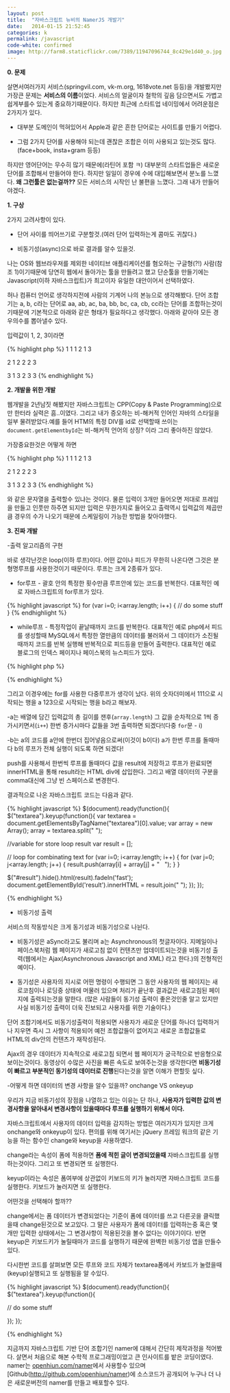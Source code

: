 ```yaml
---
layout: post
title:  "자바스크립트 뉴비의 NamerJS 개발기"
date:   2014-01-15 21:52:45
categories: k
permalink: /javascript
code-white: confirmed
image: http://farm8.staticflickr.com/7389/11947096744_8c429e1d40_o.jpg
---
```


**0. 문제**

살면서여러가지 서비스(springvil.com, vk-m.org, 1618vote.net 등등)을 개발봤지만 가장큰 문제는 **서비스의 이름**이었다. 서비스의 얼굴이자 철학의 깊음 담으면서도 가볍고 쉽게부를수 있는게 중요하기때문이다. 하지만 최근에 스타트업 네이밍에서 어려운점은 2가지가 있다.

- 대부분 도메인이 먹혀있어서 Apple과 같은 흔한 단어로는 사이트를 만들기 어렵다.

- 그럼 2가지 단어를 사용해야 되는데 괜찮은 조합은 이미 사용되고 있는것도 많다. (face+book, insta+gram 등등)

하지만 영어단어는 무수히 많기 때문에(라틴어 포함 ㅋ) 대부분의 스타트업들은 새로운 단어를 조합해서 만들어야 한다. 하지만 일일이 경우에 수에 대입해보면서 분노를 느꼈다. **왜 그런툴은 없는걸까??** 모든 서비스의 시작인 난 불편을 느꼈다. 그래 내가 만들어야겠다.

**1. 구상**

2가지 고려사항이 있다.

- 단어 사이를 띄어쓰기로 구분할것.(여러 단어 입력하는게 콤마도 귀찮다.)

- 비동기성(async)으로 바로 결과를 알수 있을것.

나는 OS와 웹브라우져를 제외한 네이티브 애플리케이션를 혐오하는 구글형(?!) 사람(참조 1)이기때문에 당연히 웹에서 돌아가는 툴을 만들려고 했고 단순툴을 만들기에는 Javascript(이하 자바스크립트)가 최고이자 유일한 대안이어서 선택하였다.

허나 컴퓨터 언어로 생각하지전에 사람의 기계어 나의 본능으로 생각해봤다. 단어 조합기는 a, b, c라는 단어로 aa, ab, ac, ba, bb, bc, ca, cb, cc라는 단어를 조합하는것이기때문에 기본적으로 아래와 같은 형태가 필요하다고 생각했다. 아래와 같아야 모든 경우의수를 뽑아낼수 있다. 

입력값이 1, 2, 3이라면

{% highlight php %}
1     1
1     2
1     3

2     1
2     2
2     3

3     1
3     2
3     3
{% endhighlight %}

**2. 개발을 위한 개발**

웹개발을 2년남짓 해봤지만 자바스크립트는 CPP(Copy & Paste Programming)으로만 한터라 실력은 흠..이였다. 
그리고 내가 증오하는 비-해커적 인어인 자바의 스타일을 일부 물려받았다.예를 들어 HTM의 특정 DIV를 id로 선택할때 쓰이는 ``document.getElementbyId``는 비-해커적 언어의 상징? 이라 그리 좋아하진 않았다.

가장중요한것은 어떻게 하면 

{% highlight php %}
1     1
1     2
1     3

2     1
2     2
2     3

3     1
3     2
3     3
{% endhighlight %}

와 같은 문자열을 출력할수 있냐는 것이다. 물론 입력이 3개만 들어오면 저대로 프레임을 만들고 인풋만 하주면 되지만 입력은 무한가지로 들어오고 출력역시 입력값의 제곱만큼 경우의 수가 나오기 때문에 스케일링이 가능한 방법을 찾아야했다.

**3. 진짜 개발**

-출력 알고리즘의 구현

바로 생각난것은 loop(이하 루프)이다. 어떤 값이나 피드가 무한히 나온다면 그것은 분형명루프를 사용한것이기 때문이다. 루프는 크게 2종류가 있다.

- for루프 - 괄호 안의 특정한 횟수만큼 루프안에 있는 코드를 반복한다. 대표적인 예로 자바스크립트의 for루프가 있다.

{% highlight javascript %}
for (var i=0; i<array.length; i++) {
// do some stuff
}
{% endhighlight %}

- while루프 - 특정작업이 끝날때까지 코드를 반복한다. 대표적인 예로 php에서 피드를 생성할때 MySQL에서 특정한 열만큼의 데이터를 불러와서 그 데이터가 소진될때까지 코드를 반복 실행해 반복적으로 피드등을 만들어 출력한다. 대표적인 예로 블로그의 인덱스 페이지나 페이스북의 뉴스피드가 있다.

{% highlight php %}
<?php
while ($feed_query_array = mysqli_fetch_array($feed_query_result)) {

// do some stuff

?>
{% endhighlight %}

그리고 이경우에는 for를 사용한 다중루프가 생각이 났다. 위의 숫자더미에서 111으로 시작되는 행을 a 123으로 시작되는 행을 b라고 해보자.

-a는 배열에 담긴 입력값의 총 길이를 잰후(`array.length`) 그 값을 순차적으로 1씩 증가시키면서(`i++`) 한번 증가시마다 값들을 3번 출력하면 되겠다!(다중 `for`문 - i)

-b는 a의 코드를 a안에 한번더 집어넣음으로써(이것이 b이다) a가 한번 루프를 돌때마다 b의 루프가 전체 실행이 되도록 하면 되겠다!

push를 사용해서 한번씩 루프를 돌때마다 값을 result에 저장하고 루프가 완료되면 innerHTML을 통해 result라는 HTML div에 삽입한다. 그리고 배열 데이터의 구분을 comma대신에 그냥 빈 스페이스로 변경한다.

결과적으로 나온 자바스크립트 코드는 다음과 같다.

{% highlight javascript %}
$(document).ready(function(){
$("textarea").keyup(function(){
var textarea = document.getElementsByTagName("textarea")[0].value;
var array = new Array();
array = textarea.split(" ");

//variable for store loop result
var result = [];

// loop for combinating text
for (var i=0; i<array.length; i++) {
for (var j=0; j<array.length; j++) {
result.push(array[i] + array[j] + "&nbsp;&nbsp;&nbsp;");
}
}

$("#result").hide().html(result).fadeIn('fast');
document.getElementById('result').innerHTML = result.join(" ");
});
});

{% endhighlight %}

- 비동기성 출력

서비스의 작동방식은 크게 동기성과 비동기성으로 나뉜다.

- 비동기성은 aSync라고도 불리며 a는 Asynchronous의 첫글자이다. 지메일이나 페이스북처럼 웹 페이지가 새로고침 없이 컨텐츠만 업데이트되는것을 비동기성 출력(웹에서는 Ajax(Asynchronous Javascript and XML) 라고 한다.)의 전형적인 예이다.

- 동기성은 사용자의 지시로 어떤 명령이 수행되면 그 동안 사용자의 웹 페이지는 새로코침이나 로딩중 상태에 머물러 있으며 처리가 끝난후 결과값은 새로고침된 페이지에 출력되는것을 말한다. (많은 사람들이 동기성 출력이 좋은것인줄 알고 있지만 사실 비동기성 출력이 더욱 진보되고 사용자를 위한 기술이다.)

단어 조합기에서도 비동기성출력이 적용되면 사용자가 새로운 단어를 하나더 입력하거나 지우면 즉시 그 사항이 적용되어 예전 조합값들이 없어지고 새로운 조합값들로 HTML의 div안의 컨텐츠가 재작성된다.

Ajax의 경우 데이터가 지속적으로 새로고침 되면서 웹 페이지가 궁극적으로 반응형으로 보이는것이다. 동영상이 수많은 사진을 빠른 속도로 보여주는것을 생각한다면 **비동기성이 빠르고 부분적인 동기성의 데이터로 진행**된다는것을 알면 이해가 편할듯 싶다.



-어떻게 하면 데이터의 변경 사항을 알수 있을까? onchange VS onkeyup

우리가 지금 비동기성의 장점을 나열하고 있는 이유는 단 하나, **사용자가 입력한 값의 변경사항을 알아내서 변경사항이 있을때마다 루프를 실행하기 위해서 이다.**

자바스크립트에서 사용자의 데이터 입력을 감지하는 방법은 여러가지가 있지만 크게 onchange와 onkeyup이 있다. 편의를 위해 여기서는 jQuery 프레임 워크의 같은 기능을 하는 함수인 change와 keyup을 사용하였다.

change라는 속성이 폼에 적용하면 **폼에 적힌 글이 변경되었을때** 자바스크립트를 실행하는것이다. 그리고 또 변경되면 또 실행한다.

keyup이라는 속성은 폼여부에 상관없이 키보드의 키가 눌러지면 자바스크립트 코드를 실행한다. 키보드가 눌러지면 또 실행한다.

어떤것을 선택해야 할까??

change에서는 폼 데이터가 변경되었다는 기준이 폼에 데이터를 쓰고 다른곳을 클릭했을때 change된것으로 보고있다. 그 말은 사용자가 폼에 데이터를 입력하는중 혹은 몇개만 입력한 상태에서는 그 변경사항이 적용된것을 볼수 없다는 이야기이다. 반면 keyup은 키보드키가 눌릴때마가 코드를 실행하기 때문에 완벽한 비동기성 앱을 만들수 있다. 

다시한번 코드를 살펴보면 모든 루프와 코드 자체가 textarea폼에서 카보드가 눌렸을때(keyup)실행되고 또 실행됨을 알 수있다.

{% highlight javascript %}
$(document).ready(function(){
$("textarea").keyup(function(){

// do some stuff

});
});

{% endhighlight %}

지금까지 자바스크립트 기반 단어 조합기인 namer에 대해서 간단히 제작과정을 적어봤다. 살면서 처음으로 해본 수학적 프로그래밍이었고 큰 인사이트를 밭은 코딩이였다. namer는 [openhiun.com/namer](http://www.openhiun.com/namer)에서 사용할수 있으며 [Github(http://github.com/openhiun/namer)에 소스코드가 공개되어 누구나 더 나은 새로운버전의 namer를 만들고 배포할수 있다.
